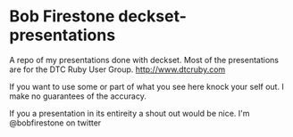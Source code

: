 Bob Firestone deckset-presentations
=====================

A repo of my presentations done with deckset. Most of the presentations are for the DTC Ruby User Group. http://www.dtcruby.com

If you want to use some or part of what you see here knock your self out. I make no guarantees of the accuracy.

If you a presentation in its entireity a shout out would be nice. I'm @bobfirestone on twitter
